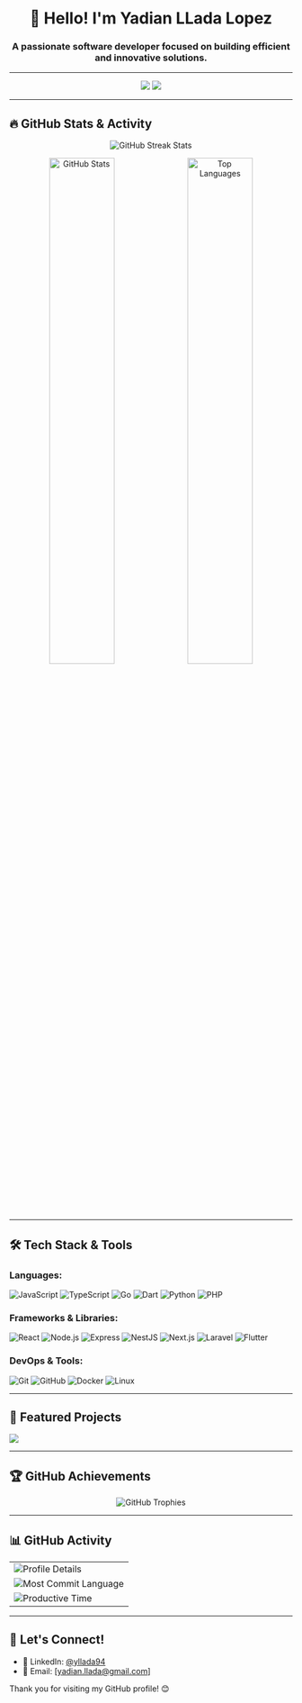 <h1 align="center">👋 Hello! I'm Yadian LLada Lopez</h1>
<h3 align="center">A passionate software developer focused on building efficient and innovative solutions.</h3>

---

<p align="center">
  <a href="https://www.linkedin.com/in/yllada94/"><img src="https://img.shields.io/badge/-LinkedIn-blue?style=flat-square&logo=Linkedin&logoColor=white&link=https://www.linkedin.com/in/yllada94/" /></a>
  <a href="mailto:yadian.llada@gmail.com"><img src="https://img.shields.io/badge/-Email-D14836?style=flat-square&logo=Gmail&logoColor=white&link=yadian.llada@gmail.com" /></a>
</p>

---

## 🔥 GitHub Stats & Activity

<p align="center">
  <img src="https://github-readme-streak-stats.herokuapp.com/?user=yllada&theme=radical&hide_border=true" alt="GitHub Streak Stats" />
</p>

<p align="center">
  <img src="https://github-readme-stats.vercel.app/api?username=yllada&show_icons=true&theme=radical&hide_border=true" alt="GitHub Stats" width="48%" />
  <img src="https://github-readme-stats.vercel.app/api/top-langs/?username=yllada&layout=compact&theme=radical&hide_border=true" alt="Top Languages" width="48%" />
</p>

---

## 🛠️ Tech Stack & Tools

### Languages:
![JavaScript](https://img.shields.io/badge/-JavaScript-F7DF1E?style=flat-square&logo=javascript&logoColor=black)
![TypeScript](https://img.shields.io/badge/-TypeScript-007ACC?style=flat-square&logo=typescript&logoColor=white)
![Go](https://img.shields.io/badge/-Go-00ADD8?style=flat-square&logo=go&logoColor=white)
![Dart](https://img.shields.io/badge/-Dart-0175C2?style=flat-square&logo=dart&logoColor=white)
![Python](https://img.shields.io/badge/-Python-3776AB?style=flat-square&logo=python&logoColor=white)
![PHP](https://img.shields.io/badge/-PHP-777BB4?style=flat-square&logo=php&logoColor=white)

### Frameworks & Libraries:
![React](https://img.shields.io/badge/-React-61DAFB?style=flat-square&logo=react&logoColor=black)
![Node.js](https://img.shields.io/badge/-Node.js-339933?style=flat-square&logo=node.js&logoColor=white)
![Express](https://img.shields.io/badge/-Express-000000?style=flat-square&logo=express&logoColor=white)
![NestJS](https://img.shields.io/badge/-NestJS-E0234E?style=flat-square&logo=nestjs&logoColor=white)
![Next.js](https://img.shields.io/badge/-Next.js-000000?style=flat-square&logo=next.js&logoColor=white)
![Laravel](https://img.shields.io/badge/-Laravel-FF2D20?style=flat-square&logo=laravel&logoColor=white)
![Flutter](https://img.shields.io/badge/-Flutter-02569B?style=flat-square&logo=flutter&logoColor=white)

### DevOps & Tools:
![Git](https://img.shields.io/badge/-Git-F05032?style=flat-square&logo=git&logoColor=white)
![GitHub](https://img.shields.io/badge/-GitHub-181717?style=flat-square&logo=github&logoColor=white)
![Docker](https://img.shields.io/badge/-Docker-2496ED?style=flat-square&logo=docker&logoColor=white)
![Linux](https://img.shields.io/badge/-Linux-FCC624?style=flat-square&logo=linux&logoColor=black)

---

## 📂 Featured Projects

<p>
  <a href="https://github.com/orgs/utmstack/projects/2">
    <img src="https://github-readme-stats.vercel.app/api/pin/?username=utmstack&repo=UTMStack&theme=radical" />
  </a>
</p>

---

## 🏆 GitHub Achievements

<p align="center">
  <img src="https://github-profile-trophy.vercel.app/?username=yllada&theme=radical&no-frame=true&row=1&column=6" alt="GitHub Trophies" />
</p>

---

## 📊 GitHub Activity

<table align="center">
  <tr>
    <td><img src="https://github-profile-summary-cards.vercel.app/api/cards/profile-details?username=yllada&theme=radical" alt="Profile Details" /></td>
  </tr>
  <tr>
    <td><img src="https://github-profile-summary-cards.vercel.app/api/cards/most-commit-language?username=yllada&theme=radical" alt="Most Commit Language" /></td>
  </tr>
  <tr>
    <td><img src="https://github-profile-summary-cards.vercel.app/api/cards/productive-time?username=yllada&theme=radical" alt="Productive Time" /></td>
  </tr>
</table>

---

## 🤝 Let's Connect!

- 💬 LinkedIn: [@yllada94](https://www.linkedin.com/in/yllada94)
- 📧 Email: [yadian.llada@gmail.com]

Thank you for visiting my GitHub profile! 😊
